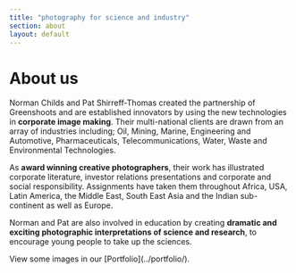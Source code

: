 ```yaml
---
title: "photography for science and industry"
section: about
layout: default
---
```


<div class="col-xs-12 col-sm-12 col-md-3">
<h1>About us</h1>
</div>
<div class="col-xs-12 col-sm-12 col-md-9">
<p>
Norman Childs and Pat Shirreff-Thomas created the partnership of Greenshoots and are established innovators by using the new technologies in <strong>corporate image making</strong>. Their multi-national clients are drawn from an array of industries including; Oil, Mining, Marine, Engineering and Automotive, Pharmaceuticals, Telecommunications, Water, Waste and Environmental Technologies.
</p>
<p>
As <strong>award winning creative photographers</strong>, their work has illustrated corporate literature, investor relations presentations and corporate and social responsibility. Assignments have taken them throughout Africa, USA, Latin America, the Middle East, South East Asia and the Indian sub-continent as well as Europe.
</p>
<p>
Norman and Pat are also involved in education by creating <strong>dramatic and exciting photographic interpretations of science and research</strong>, to encourage young people to take up the sciences.
</p>
<p>
View some images in our [Portfolio](../portfolio/).
</p>

</div>